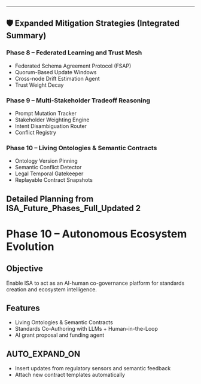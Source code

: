 
---

## 🛡 Expanded Mitigation Strategies (Integrated Summary)

### Phase 8 – Federated Learning and Trust Mesh
- Federated Schema Agreement Protocol (FSAP)
- Quorum-Based Update Windows
- Cross-node Drift Estimation Agent
- Trust Weight Decay

### Phase 9 – Multi-Stakeholder Tradeoff Reasoning
- Prompt Mutation Tracker
- Stakeholder Weighting Engine
- Intent Disambiguation Router
- Conflict Registry

### Phase 10 – Living Ontologies & Semantic Contracts
- Ontology Version Pinning
- Semantic Conflict Detector
- Legal Temporal Gatekeeper
- Replayable Contract Snapshots

## Detailed Planning from ISA_Future_Phases_Full_Updated 2

# Phase 10 – Autonomous Ecosystem Evolution

## Objective
Enable ISA to act as an AI-human co-governance platform for standards creation and ecosystem intelligence.

## Features
- Living Ontologies & Semantic Contracts
- Standards Co-Authoring with LLMs + Human-in-the-Loop
- AI grant proposal and funding agent

## AUTO_EXPAND_ON
- Insert updates from regulatory sensors and semantic feedback
- Attach new contract templates automatically
